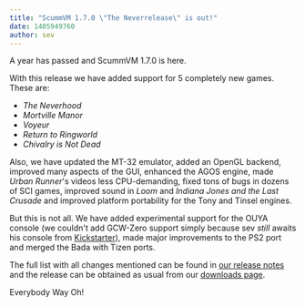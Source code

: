 ```yaml
---
title: "ScummVM 1.7.0 \"The Neverrelease\" is out!"
date: 1405949760
author: sev
---
```


A year has passed and ScummVM 1.7.0 is here.

With this release we have added support for 5 completely new games. These are:

*   *The Neverhood*
*   *Mortville Manor*
*   *Voyeur*
*   *Return to Ringworld*
*   *Chivalry is Not Dead*

Also, we have updated the MT-32 emulator, added an OpenGL backend, improved many aspects of the GUI, enhanced the AGOS engine, made *Urban Runner*'s videos less CPU-demanding, fixed tons of bugs in dozens of SCI games, improved sound in *Loom* and *Indiana Jones and the Last Crusade* and improved platform portability for the Tony and Tinsel engines.

But this is not all. We have added experimental support for the OUYA console (we couldn't add GCW-Zero support simply because sev *still* awaits his console from [Kickstarter](https://www.kickstarter.com/projects/gcw/gcw-zero-open-source-gaming-handheld/posts)), made major improvements to the PS2 port and merged the Bada with Tizen ports.

The full list with all changes mentioned can be found in [our release notes](/frs/scummvm/1.7.0/ReleaseNotes) and the release can be obtained as usual from our [downloads page](/downloads/).

Everybody Way Oh!
